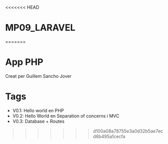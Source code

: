 <<<<<<< HEAD
# MP09_LARAVEL
=======
# App PHP

Creat per Guillem Sancho Jover

# Tags

- V0.1: Hello world en PHP
- V0.2: Hello World en Separation of concerns i MVC
- V0.3: Database + Routes
>>>>>>> d100a08a78755e3a0d32b5ae7ecd6b495a1cecfa
